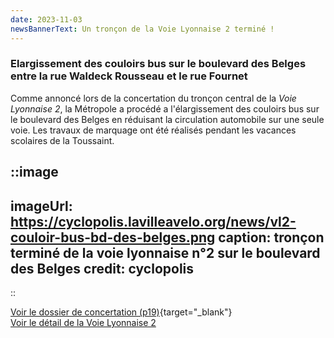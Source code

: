 ```yaml
---
date: 2023-11-03
newsBannerText: Un tronçon de la Voie Lyonnaise 2 terminé !
---
```


### Elargissement des couloirs bus sur le boulevard des Belges entre la rue Waldeck Rousseau et le rue Fournet
Comme annoncé lors de la concertation du tronçon central de la *Voie Lyonnaise 2*, la Métropole a procédé a l'élargissement des couloirs bus sur le boulevard des Belges en réduisant la circulation automobile sur une seule voie. Les travaux de marquage ont été réalisés pendant les vacances scolaires de la Toussaint.

::image
---
imageUrl: https://cyclopolis.lavilleavelo.org/news/vl2-couloir-bus-bd-des-belges.png
caption: tronçon terminé de la voie lyonnaise n°2 sur le boulevard des Belges
credit: cyclopolis
---
::

[Voir le dossier de concertation (p19)](https://www.grandlyon.com/fileadmin/user_upload/media/pdf/grands-projets/concertation-reglementaire/20220601_voieslyonnaises_ligne2_dossier-concertation.pdf){target="_blank"}  
[Voir le détail de la Voie Lyonnaise 2](/voie-lyonnaise-2)
